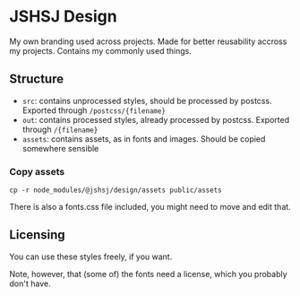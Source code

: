 # JSHSJ Design

My own branding used across projects.
Made for better reusability accross my projects. Contains my commonly used things.

## Structure

* `src`: contains unprocessed styles, should be processed by postcss. Exported through `/postcss/{filename}`
* `out`: contains processed styles, already processed by postcss. Exported through `/{filename}`
* `assets`: contains assets, as in fonts and images. Should be copied somewhere sensible

### Copy assets

    cp -r node_modules/@jshsj/design/assets public/assets

There is also a fonts.css file included, you might need to move and edit that.

## Licensing

You can use these styles freely, if you want.

Note, however, that (some of) the fonts need a license, which you probably don't have.
